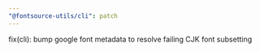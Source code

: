 ```yaml
---
"@fontsource-utils/cli": patch
---
```


fix(cli): bump google font metadata to resolve failing CJK font subsetting
